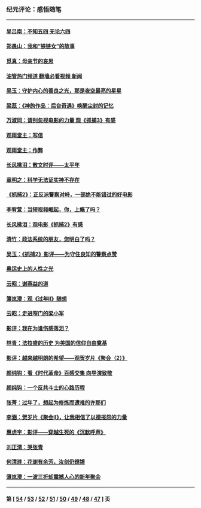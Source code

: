 ### 纪元评论：感悟随笔
---
#### [吴吕南：不知五四 无论六四](../../pages/nsc1035/n13732297.md?05130330) 
#### [郑愚山：我和“铁链女”的故事](../../pages/nsc1035/n13727327.md?05130330) 
#### [觅真：母亲节的哀思](../../pages/nsc1035/n13729452.md?05130330) 
#### [油管热门频道 翻墙必看视频 新闻](ok?05130330)
#### [吴玉：守护内心的善良之光，那是夜空最亮的星星](../../pages/nsc1035/n13729214.md?05130330) 
#### [梁蕊：《神韵作品：后台奇遇》唤醒尘封的记忆](../../pages/nsc1035/n13727363.md?05130330) 
#### [万淑同：请别忽视电影的力量  观《抓捕3》有感](../../pages/nsc1035/n13723311.md?05130330) 
#### [观雨堂主：写信](../../pages/nsc1035/n13722788.md?05130330) 
#### [观雨堂主：作弊](../../pages/nsc1035/n13717221.md?05130330) 
#### [长风拂泪：散文时评——太平年](../../pages/nsc1035/n13713601.md?05130330) 
#### [章明之：科学无法证实神不存在](../../pages/nsc1035/n13712224.md?05130330) 
#### [《抓捕2》：正反派警察对峙，一部绝不能错过的好电影](../../pages/nsc1035/n13711458.md?05130330) 
#### [李宥萱：当短视频崛起，你，上瘾了吗？](../../pages/nsc1035/n13678127.md?05130330) 
#### [长风拂泪：观电影《抓捕2》有感](../../pages/nsc1035/n13674277.md?05130330) 
#### [清竹：政法系统的朋友，您明白了吗？](../../pages/nsc1035/n13666721.md?05130330) 
#### [吴玉：《抓捕2》影评——为守住良知的警察点赞](../../pages/nsc1035/n13664510.md?05130330) 
#### [奥运史上的人性之光](../../pages/nsc1035/n13627118.md?05130330) 
#### [云昭：谢燕益的道](../../pages/nsc1035/n13607391.md?05130330) 
#### [簿岚澄：观《过年Ⅱ》随想](../../pages/nsc1035/n13606884.md?05130330) 
#### [云昭：走进窄门的梁小军](../../pages/nsc1035/n13605425.md?05130330) 
#### [影评：我在为谁伤感落泪？](../../pages/nsc1035/n13594614.md?05130330) 
#### [林青：法拉盛的历史 为美国的信仰自由奠基](../../pages/nsc1035/n13593675.md?05130330) 
#### [影评：越来越明朗的希望——观贺岁片《聚会（2）》](../../pages/nsc1035/n13580867.md?05130330) 
#### [颜纯钩：看《时代革命》百感交集 向导演致敬](../../pages/nsc1035/n13574843.md?05130330) 
#### [颜纯钩﻿：一个反共斗士的心路历程](../../pages/nsc1035/n13553725.md?05130330) 
#### [张菁：过年了，想起为修炼而遭难的许那们](../../pages/nsc1035/n13543871.md?05130330) 
#### [李涵：贺岁片《聚会Ⅱ》，让我相信了以德报怨的力量](../../pages/nsc1035/n13530032.md?05130330) 
#### [惠虎宇：影评——穿越生死的《沉默呼声》](../../pages/nsc1035/n13516514.md?05130330) 
#### [刘正清：哭张青](../../pages/nsc1035/n13509328.md?05130330) 
#### [何清涟：花谢有余芳，汝剑仍铿锵](../../pages/nsc1035/n13507378.md?05130330) 
#### [薄岚澄：一波三折却震撼人心的新年聚会](../../pages/nsc1035/n13506511.md?05130330) 

---
#### 第 [ [54](./54.md?05130330) / [53](./53.md?05130330) / [52](./52.md?05130330) / [51](./51.md?05130330) / [50](./50.md?05130330) / [49](./49.md?05130330) / [48](./48.md?05130330) / [47](./47.md?05130330) ] 页
